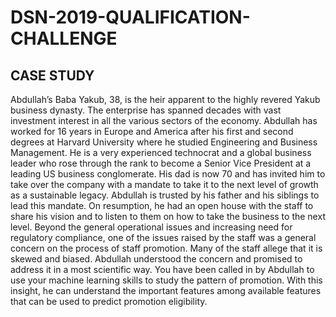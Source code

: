 # DSN-2019-QUALIFICATION-CHALLENGE

## CASE STUDY
Abdullah’s Baba Yakub, 38, is the heir apparent to the highly revered Yakub business dynasty. The enterprise has spanned decades with vast investment interest in all the various sectors of the economy.
Abdullah has worked for 16 years in Europe and America after his first and second degrees at Harvard University where he studied Engineering and Business Management. He is a very experienced technocrat and a global business leader who rose through the rank to become a Senior Vice President at a leading US business conglomerate.
His dad is now 70 and has invited him to take over the company with a mandate to take it to the next level of growth as a sustainable legacy. Abdullah is trusted by his father and his siblings to lead this mandate.
On resumption, he had an open house with the staff to share his vision and to listen to them on how to take the business to the next level. Beyond the general operational issues and increasing need for regulatory compliance, one of the issues raised by the staff was a general concern on the process of staff promotion. Many of the staff allege that it is skewed and biased. Abdullah understood the concern and promised to address it in a most scientific way.
You have been called in by Abdullah to use your machine learning skills to study the pattern of promotion. With this insight, he can understand the important features among available features that can be used to predict promotion eligibility.
